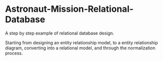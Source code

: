 # Astronaut-Mission-Relational-Database
 A step by step example of relational database design. 
 
 Starting from designing an entity relationship model, to a entity relationship diagram, converting into a relational model, and through the normalization process.